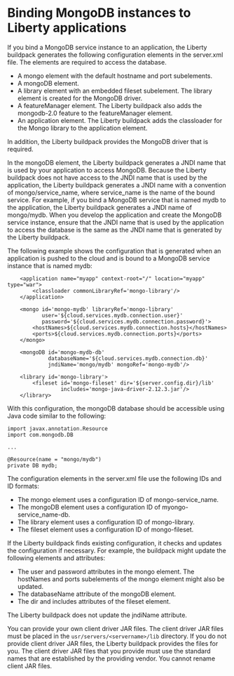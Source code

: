 # Binding MongoDB instances to Liberty applications

If you bind a MongoDB service instance to an application, the Liberty buildpack generates the following
configuration elements in the server.xml file. The elements are required to access the database.

* A mongo element with the default hostname and port subelements.
* A mongoDB element.
* A library element with an embedded fileset subelement. The library element is created for the MongoDB driver.
* A featureManager element. The Liberty buildpack also adds the mongodb-2.0 feature to the featureManager element.
* An application element. The Liberty buildpack adds the classloader for the Mongo library to the application element.

In addition, the Liberty buildpack provides the MongoDB driver that is required.

In the mongoDB element, the Liberty buildpack generates a JNDI name that is used by your application to access
MongoDB. Because the Liberty buildpack does not have access to the JNDI name that is used by the application,
the Liberty buildpack generates a JNDI name with a convention of mongo/service_name, where service_name is the
name of the bound service. For example, if you bind a MongoDB service that is named mydb to the application,
the Liberty buildpack generates a JNDI name of mongo/mydb. When you develop the application and create the MongoDB
service instance, ensure that the JNDI name that is used by the application to access the database is the same as
the JNDI name that is generated by the Liberty buildpack.

The following example shows the configuration that is generated when an application is pushed to the cloud and is
bound to a MongoDB service instance that is named mydb:

```
    <application name="myapp" context-root="/" location="myapp" type="war">
        <classloader commonLibraryRef='mongo-library'/>
    </application>
    
    <mongo id='mongo-mydb' libraryRef='mongo-library'
           user='${cloud.services.mydb.connection.user}'
           password='${cloud.services.mydb.connection.password}'>
        <hostNames>${cloud.services.mydb.connection.hosts}</hostNames>
        <ports>${cloud.services.mydb.connection.ports}</ports>
    </mongo>
    
    <mongoDB id='mongo-mydb-db'
             databaseName='${cloud.services.mydb.connection.db}'
             jndiName='mongo/mydb' mongoRef='mongo-mydb'/>
             
    <library id='mongo-library'>
        <fileset id='mongo-fileset' dir='${server.config.dir}/lib'
                 includes='mongo-java-driver-2.12.3.jar'/>
    </library>
```

With this configuration, the mongoDB database should be accessible using Java code similar to the following:

```
import javax.annotation.Resource
import com.mongodb.DB

...

@Resource(name = "mongo/mydb")
private DB mydb;
```

The configuration elements in the server.xml file use the following IDs and ID formats:

* The mongo element uses a configuration ID of mongo-service_name.
* The mongoDB element uses a configuration ID of myongo-service_name-db.
* The library element uses a configuration ID of mongo-library.
* The fileset element uses a configuration ID of mongo-fileset.

If the Liberty buildpack finds existing configuration, it checks and updates the configuration if necessary.
For example, the buildpack might update the following elements and attributes:

* The user and password attributes in the mongo element. The hostNames and ports subelements of the mongo
element might also be updated.
* The databaseName attribute of the mongoDB element.
* The dir and includes attributes of the fileset element.

The Liberty buildpack does not update the jndiName attribute.

You can provide your own client driver JAR files. The client driver JAR files must be placed in the
`usr/servers/<servername>/lib` directory. If you do not provide client driver JAR files, the Liberty buildpack
provides the files for you. The client driver JAR files that you provide must use the standard names that are
established by the providing vendor. You cannot rename client JAR files.
